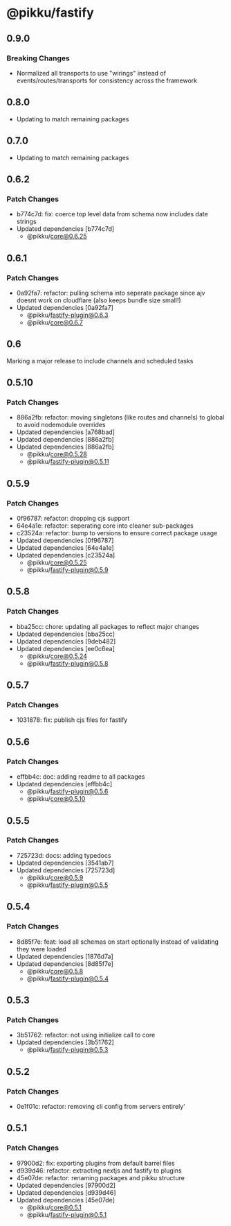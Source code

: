 # @pikku/fastify

## 0.9.0

### Breaking Changes

- Normalized all transports to use "wirings" instead of events/routes/transports for consistency across the framework

## 0.8.0

- Updating to match remaining packages

## 0.7.0

- Updating to match remaining packages

## 0.6.2

### Patch Changes

- b774c7d: fix: coerce top level data from schema now includes date strings
- Updated dependencies [b774c7d]
  - @pikku/core@0.6.25

## 0.6.1

### Patch Changes

- 0a92fa7: refactor: pulling schema into seperate package since ajv doesnt work on cloudflare (also keeps bundle size small!)
- Updated dependencies [0a92fa7]
  - @pikku/fastify-plugin@0.6.3
  - @pikku/core@0.6.7

## 0.6

Marking a major release to include channels and scheduled tasks

## 0.5.10

### Patch Changes

- 886a2fb: refactor: moving singletons (like routes and channels) to global to avoid nodemodule overrides
- Updated dependencies [a768bad]
- Updated dependencies [886a2fb]
- Updated dependencies [886a2fb]
  - @pikku/core@0.5.28
  - @pikku/fastify-plugin@0.5.11

## 0.5.9

### Patch Changes

- 0f96787: refactor: dropping cjs support
- 64e4a1e: refactor: seperating core into cleaner sub-packages
- c23524a: refactor: bump to versions to ensure correct package usage
- Updated dependencies [0f96787]
- Updated dependencies [64e4a1e]
- Updated dependencies [c23524a]
  - @pikku/core@0.5.25
  - @pikku/fastify-plugin@0.5.9

## 0.5.8

### Patch Changes

- bba25cc: chore: updating all packages to reflect major changes
- Updated dependencies [bba25cc]
- Updated dependencies [9deb482]
- Updated dependencies [ee0c6ea]
  - @pikku/core@0.5.24
  - @pikku/fastify-plugin@0.5.8

## 0.5.7

### Patch Changes

- 1031878: fix: publish cjs files for fastify

## 0.5.6

### Patch Changes

- effbb4c: doc: adding readme to all packages
- Updated dependencies [effbb4c]
  - @pikku/fastify-plugin@0.5.6
  - @pikku/core@0.5.10

## 0.5.5

### Patch Changes

- 725723d: docs: adding typedocs
- Updated dependencies [3541ab7]
- Updated dependencies [725723d]
  - @pikku/core@0.5.9
  - @pikku/fastify-plugin@0.5.5

## 0.5.4

### Patch Changes

- 8d85f7e: feat: load all schemas on start optionally instead of validating they were loaded
- Updated dependencies [1876d7a]
- Updated dependencies [8d85f7e]
  - @pikku/core@0.5.8
  - @pikku/fastify-plugin@0.5.4

## 0.5.3

### Patch Changes

- 3b51762: refactor: not using initialize call to core
- Updated dependencies [3b51762]
  - @pikku/fastify-plugin@0.5.3

## 0.5.2

### Patch Changes

- 0e1f01c: refactor: removing cli config from servers entirely'

## 0.5.1

### Patch Changes

- 97900d2: fix: exporting plugins from default barrel files
- d939d46: refactor: extracting nextjs and fastify to plugins
- 45e07de: refactor: renaming packages and pikku structure
- Updated dependencies [97900d2]
- Updated dependencies [d939d46]
- Updated dependencies [45e07de]
  - @pikku/core@0.5.1
  - @pikku/fastify-plugin@0.5.1
